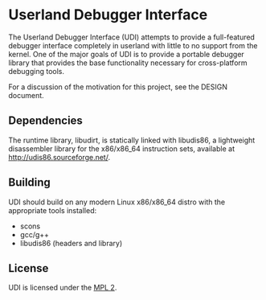 # Userland Debugger Interface #

The Userland Debugger Interface (UDI) attempts to provide a full-featured
debugger interface completely in userland with little to no support from the
kernel. One of the major goals of UDI is to provide a portable debugger 
library that provides the base functionality necessary for cross-platform
debugging tools.

For a discussion of the motivation for this project, see the DESIGN document.

## Dependencies ##

The runtime library, libudirt, is statically linked with libudis86, a 
lightweight disassembler library for the x86/x86_64 instruction sets,
available at http://udis86.sourceforge.net/.

## Building ##

UDI should build on any modern Linux x86/x86_64 distro with the appropriate
tools installed:

* scons
* gcc/g++
* libudis86 (headers and library)

## License ##

UDI is licensed under the [MPL 2](https://www.mozilla.org/MPL/2.0/).
